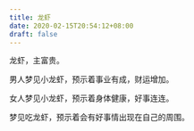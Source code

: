 ```yaml
---
title: 龙虾
date: 2020-02-15T20:54:12+08:00
draft: false
---
```


龙虾，主富贵。<br>


男人梦见小龙虾，预示着事业有成，财运增加。<br>


女人梦见小龙虾，预示着身体健康，好事连连。<br>


梦见吃龙虾，预示着会有好事情出现在自己的周围。<br>
